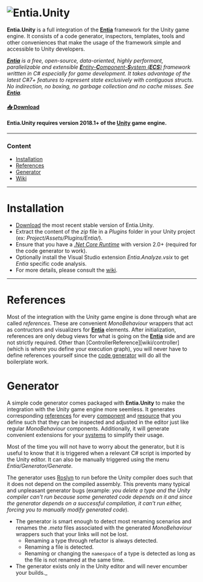 [entia]:https://github.com/outerminds/Entia
[unity]:https://unity3d.com/
[roslyn]:https://en.wikipedia.org/wiki/.NET_Compiler_Platform
[ecs]:https://en.wikipedia.org/wiki/Entity%E2%80%93component%E2%80%93system
[net-standard]:https://docs.microsoft.com/en-us/dotnet/standard/net-standard
[net-core]:https://dotnet.microsoft.com/download
[logo]:https://github.com/outerminds/Entia/blob/master/Resources/Logo.png
[releases]:https://github.com/outerminds/Entia.Unity/releases
[wiki]:https://github.com/outerminds/Entia.Unity/wiki
[wiki/component]:https://github.com/outerminds/Entia/wiki/Component
[wiki/system]:https://github.com/outerminds/Entia/wiki/System
[wiki/resource]:https://github.com/outerminds/Entia/wiki/Resource
[documentation]:./
# ![Entia.Unity][logo]

**Entia.Unity** is a full integration of the [**Entia**][entia] framework for the Unity game engine. It consists of a code generator, inspectors, templates, tools and other conveniences that make the usage of the framework simple and accessible to Unity developers.

_[**Entia**][entia] is a free, open-source, data-oriented, highly performant, parallelizable and extensible [**E**ntity-**C**omponent-**S**ystem (**ECS**)][ecs] framework writtten in C# especially for game development. It takes advantage of the latest C#7+ features to represent state exclusively with contiguous structs. No indirection, no boxing, no garbage collection and no cache misses. See [**Entia**][entia]._

#### [:inbox_tray: Download][releases]
#### Entia.Unity requires version 2018.1+ of the [Unity][unity] game engine.
___

### Content
- [Installation](#installation)
- [References](#references)
- [Generator](#generator)
- [Wiki][wiki]
___

# Installation
- [Download][releases] the most recent stable version of Entia.Unity.
- Extract the content of the _zip_ file in a _Plugins_ folder in your Unity project (ex: _Project/Assets/Plugins/Entia/_).
- Ensure that you have a _[.Net Core Runtime][net-core]_ with version 2.0+ (required for the code generator to work).
- Optionally install the Visual Studio extension _Entia.Analyze.vsix_ to get _Entia_ specific code analysis.
- For more details, please consult the [wiki][wiki].
___

# References
Most of the integration with the Unity game engine is done through what are called _references_. These are convenient _MonoBehaviour_ wrappers that act as contructors and visualizers for **[Entia][entia]** elements. After initialization, references are only debug views for what is going on the **[Entia][entia]** side and are not strictly required. Other than [ControllerReference][wiki/controller] (which is where you define your execution graph), you will never have to define references yourself since the [code generator](#generator) will do all the boilerplate work.

# Generator
A simple code generator comes packaged with **Entia.Unity** to make the integration with the Unity game engine more seemless. It generates corresponding [references](#References) for every [component][wiki/component] and [resource][wiki/resource] that you define such that they can be inspected and adjusted in the editor just like regular _MonoBehaviour_ components. Additionally, it will generate convenient extensions for your [systems][wiki/system] to simplify their usage.

Most of the time you will not have to worry about the generator, but it is useful to know that it is triggered when a relevant C# script is imported by the Unity editor. It can also be manually triggered using the menu _Entia/Generator/Generate_.

The generator uses [Roslyn][roslyn] to run before the Unity compiler does such that it does not depend on the compiled assembly. This prevents many typical and unpleasant generator bugs (example: _you delete a type and the Unity compiler can't run because some generated code depends on it and since the generator depends on a successful compilation, it can't run either, forcing you to manually modify generated code_).

- The generator is smart enough to detect most renaming scenarios and renames the _.meta_ files associated with the generated _MonoBehaviour_ wrappers such that your links will not be lost.
  - Renaming a type through refactor is always detected.
  - Renaming a file is detected.
  - Renaming or changing the `namespace` of a type is detected as long as the file is not renamed at the same time.
- The generator exists only in the Unity editor and will never encumber your builds._
